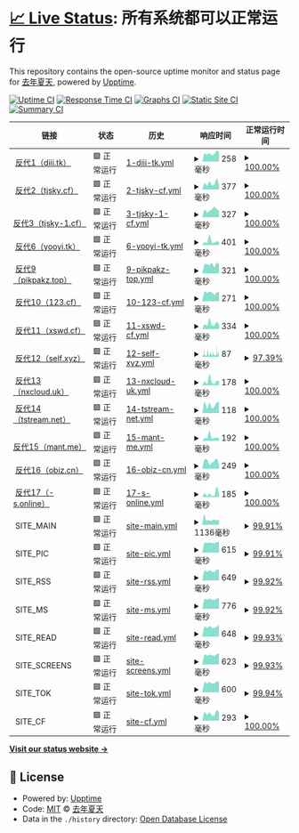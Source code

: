 # [📈 Live Status](https://upptime.tjsky.net/): <!--live status--> **所有系统都可以正常运行**

This repository contains the open-source uptime monitor and status page for [去年夏天](https://www.tjsky.net), powered by [Upptime](https://github.com/upptime/upptime).

[![Uptime CI](https://github.com/tjsky/upptime/workflows/Uptime%20CI/badge.svg)](https://github.com/tjsky/upptime/actions?query=workflow%3A%22Uptime+CI%22)
[![Response Time CI](https://github.com/tjsky/upptime/workflows/Response%20Time%20CI/badge.svg)](https://github.com/tjsky/upptime/actions?query=workflow%3A%22Response+Time+CI%22)
[![Graphs CI](https://github.com/tjsky/upptime/workflows/Graphs%20CI/badge.svg)](https://github.com/tjsky/upptime/actions?query=workflow%3A%22Graphs+CI%22)
[![Static Site CI](https://github.com/tjsky/upptime/workflows/Static%20Site%20CI/badge.svg)](https://github.com/tjsky/upptime/actions?query=workflow%3A%22Static+Site+CI%22)
[![Summary CI](https://github.com/tjsky/upptime/workflows/Summary%20CI/badge.svg)](https://github.com/tjsky/upptime/actions?query=workflow%3A%22Summary+CI%22)

<!-- With [Upptime](https://upptime.js.org), you can get your own unlimited and free uptime monitor and status page, powered entirely by a GitHub repository. We use [Issues](https://github.com/tjsky/upptime/issues) as incident reports, [Actions](https://github.com/tjsky/upptime/actions) as uptime monitors, and [Pages](https://demo.upptime.js.org) for the status page. -->

<!--start: status pages-->
<!-- This summary is generated by Upptime (https://github.com/upptime/upptime) -->
<!-- Do not edit this manually, your changes will be overwritten -->
<!-- prettier-ignore -->
| 链接 | 状态 | 历史 | 响应时间 | 正常运行时间 |
| --- | ------ | ------- | ------------- | ------ |
| <img alt="" src="https://mypikpak.com/apple-touch-icon.png" height="13"> [反代1（diii.tk）](https://diii.tk/https://1.1.1.1/cdn-cgi/trace) | 🟩 正常运行 | [1-diii-tk.yml](https://github.com/tjsky/upptime/commits/HEAD/history/1-diii-tk.yml) | <details><summary><img alt="响应时间图像" src="./graphs/1-diii-tk/response-time-week.png" height="20"> 258毫秒</summary><br><a href="https://upptime.tjsky.net/history/1-diii-tk"><img alt="响应时间 340" src="https://img.shields.io/endpoint?url=https%3A%2F%2Fraw.githubusercontent.com%2Ftjsky%2Fupptime%2FHEAD%2Fapi%2F1-diii-tk%2Fresponse-time.json"></a><br><a href="https://upptime.tjsky.net/history/1-diii-tk"><img alt="24 小时响应时间 310" src="https://img.shields.io/endpoint?url=https%3A%2F%2Fraw.githubusercontent.com%2Ftjsky%2Fupptime%2FHEAD%2Fapi%2F1-diii-tk%2Fresponse-time-day.json"></a><br><a href="https://upptime.tjsky.net/history/1-diii-tk"><img alt="7 天正常运行时间 258" src="https://img.shields.io/endpoint?url=https%3A%2F%2Fraw.githubusercontent.com%2Ftjsky%2Fupptime%2FHEAD%2Fapi%2F1-diii-tk%2Fresponse-time-week.json"></a><br><a href="https://upptime.tjsky.net/history/1-diii-tk"><img alt="30天的正常运行时间 393" src="https://img.shields.io/endpoint?url=https%3A%2F%2Fraw.githubusercontent.com%2Ftjsky%2Fupptime%2FHEAD%2Fapi%2F1-diii-tk%2Fresponse-time-month.json"></a><br><a href="https://upptime.tjsky.net/history/1-diii-tk"><img alt="1年的正常运行时间 340" src="https://img.shields.io/endpoint?url=https%3A%2F%2Fraw.githubusercontent.com%2Ftjsky%2Fupptime%2FHEAD%2Fapi%2F1-diii-tk%2Fresponse-time-year.json"></a></details> | <details><summary><a href="https://upptime.tjsky.net/history/1-diii-tk">100.00%</a></summary><a href="https://upptime.tjsky.net/history/1-diii-tk"><img alt="正常运行时间 100.00%" src="https://img.shields.io/endpoint?url=https%3A%2F%2Fraw.githubusercontent.com%2Ftjsky%2Fupptime%2FHEAD%2Fapi%2F1-diii-tk%2Fuptime.json"></a><br><a href="https://upptime.tjsky.net/history/1-diii-tk"><img alt="24 小时正常运行时间 100.00%" src="https://img.shields.io/endpoint?url=https%3A%2F%2Fraw.githubusercontent.com%2Ftjsky%2Fupptime%2FHEAD%2Fapi%2F1-diii-tk%2Fuptime-day.json"></a><br><a href="https://upptime.tjsky.net/history/1-diii-tk"><img alt="7 天正常运行时间 100.00%" src="https://img.shields.io/endpoint?url=https%3A%2F%2Fraw.githubusercontent.com%2Ftjsky%2Fupptime%2FHEAD%2Fapi%2F1-diii-tk%2Fuptime-week.json"></a><br><a href="https://upptime.tjsky.net/history/1-diii-tk"><img alt="30天的正常运行时间 100.00%" src="https://img.shields.io/endpoint?url=https%3A%2F%2Fraw.githubusercontent.com%2Ftjsky%2Fupptime%2FHEAD%2Fapi%2F1-diii-tk%2Fuptime-month.json"></a><br><a href="https://upptime.tjsky.net/history/1-diii-tk"><img alt="1年的正常运行时间 100.00%" src="https://img.shields.io/endpoint?url=https%3A%2F%2Fraw.githubusercontent.com%2Ftjsky%2Fupptime%2FHEAD%2Fapi%2F1-diii-tk%2Fuptime-year.json"></a></details>
| <img alt="" src="https://mypikpak.com/apple-touch-icon.png" height="13"> [反代2（tjsky.cf）](https://api-pikpak.tjsky.cf/https://1.1.1.1/cdn-cgi/trace) | 🟩 正常运行 | [2-tjsky-cf.yml](https://github.com/tjsky/upptime/commits/HEAD/history/2-tjsky-cf.yml) | <details><summary><img alt="响应时间图像" src="./graphs/2-tjsky-cf/response-time-week.png" height="20"> 377毫秒</summary><br><a href="https://upptime.tjsky.net/history/2-tjsky-cf"><img alt="响应时间 455" src="https://img.shields.io/endpoint?url=https%3A%2F%2Fraw.githubusercontent.com%2Ftjsky%2Fupptime%2FHEAD%2Fapi%2F2-tjsky-cf%2Fresponse-time.json"></a><br><a href="https://upptime.tjsky.net/history/2-tjsky-cf"><img alt="24 小时响应时间 283" src="https://img.shields.io/endpoint?url=https%3A%2F%2Fraw.githubusercontent.com%2Ftjsky%2Fupptime%2FHEAD%2Fapi%2F2-tjsky-cf%2Fresponse-time-day.json"></a><br><a href="https://upptime.tjsky.net/history/2-tjsky-cf"><img alt="7 天正常运行时间 377" src="https://img.shields.io/endpoint?url=https%3A%2F%2Fraw.githubusercontent.com%2Ftjsky%2Fupptime%2FHEAD%2Fapi%2F2-tjsky-cf%2Fresponse-time-week.json"></a><br><a href="https://upptime.tjsky.net/history/2-tjsky-cf"><img alt="30天的正常运行时间 701" src="https://img.shields.io/endpoint?url=https%3A%2F%2Fraw.githubusercontent.com%2Ftjsky%2Fupptime%2FHEAD%2Fapi%2F2-tjsky-cf%2Fresponse-time-month.json"></a><br><a href="https://upptime.tjsky.net/history/2-tjsky-cf"><img alt="1年的正常运行时间 455" src="https://img.shields.io/endpoint?url=https%3A%2F%2Fraw.githubusercontent.com%2Ftjsky%2Fupptime%2FHEAD%2Fapi%2F2-tjsky-cf%2Fresponse-time-year.json"></a></details> | <details><summary><a href="https://upptime.tjsky.net/history/2-tjsky-cf">100.00%</a></summary><a href="https://upptime.tjsky.net/history/2-tjsky-cf"><img alt="正常运行时间 97.06%" src="https://img.shields.io/endpoint?url=https%3A%2F%2Fraw.githubusercontent.com%2Ftjsky%2Fupptime%2FHEAD%2Fapi%2F2-tjsky-cf%2Fuptime.json"></a><br><a href="https://upptime.tjsky.net/history/2-tjsky-cf"><img alt="24 小时正常运行时间 100.00%" src="https://img.shields.io/endpoint?url=https%3A%2F%2Fraw.githubusercontent.com%2Ftjsky%2Fupptime%2FHEAD%2Fapi%2F2-tjsky-cf%2Fuptime-day.json"></a><br><a href="https://upptime.tjsky.net/history/2-tjsky-cf"><img alt="7 天正常运行时间 100.00%" src="https://img.shields.io/endpoint?url=https%3A%2F%2Fraw.githubusercontent.com%2Ftjsky%2Fupptime%2FHEAD%2Fapi%2F2-tjsky-cf%2Fuptime-week.json"></a><br><a href="https://upptime.tjsky.net/history/2-tjsky-cf"><img alt="30天的正常运行时间 100.00%" src="https://img.shields.io/endpoint?url=https%3A%2F%2Fraw.githubusercontent.com%2Ftjsky%2Fupptime%2FHEAD%2Fapi%2F2-tjsky-cf%2Fuptime-month.json"></a><br><a href="https://upptime.tjsky.net/history/2-tjsky-cf"><img alt="1年的正常运行时间 97.06%" src="https://img.shields.io/endpoint?url=https%3A%2F%2Fraw.githubusercontent.com%2Ftjsky%2Fupptime%2FHEAD%2Fapi%2F2-tjsky-cf%2Fuptime-year.json"></a></details>
| <img alt="" src="https://mypikpak.com/apple-touch-icon.png" height="13"> [反代3（tjsky-1.cf）](https://api-pikpak.tjsky-1.cf/https://1.1.1.1/cdn-cgi/trace) | 🟩 正常运行 | [3-tjsky-1-cf.yml](https://github.com/tjsky/upptime/commits/HEAD/history/3-tjsky-1-cf.yml) | <details><summary><img alt="响应时间图像" src="./graphs/3-tjsky-1-cf/response-time-week.png" height="20"> 327毫秒</summary><br><a href="https://upptime.tjsky.net/history/3-tjsky-1-cf"><img alt="响应时间 332" src="https://img.shields.io/endpoint?url=https%3A%2F%2Fraw.githubusercontent.com%2Ftjsky%2Fupptime%2FHEAD%2Fapi%2F3-tjsky-1-cf%2Fresponse-time.json"></a><br><a href="https://upptime.tjsky.net/history/3-tjsky-1-cf"><img alt="24 小时响应时间 305" src="https://img.shields.io/endpoint?url=https%3A%2F%2Fraw.githubusercontent.com%2Ftjsky%2Fupptime%2FHEAD%2Fapi%2F3-tjsky-1-cf%2Fresponse-time-day.json"></a><br><a href="https://upptime.tjsky.net/history/3-tjsky-1-cf"><img alt="7 天正常运行时间 327" src="https://img.shields.io/endpoint?url=https%3A%2F%2Fraw.githubusercontent.com%2Ftjsky%2Fupptime%2FHEAD%2Fapi%2F3-tjsky-1-cf%2Fresponse-time-week.json"></a><br><a href="https://upptime.tjsky.net/history/3-tjsky-1-cf"><img alt="30天的正常运行时间 379" src="https://img.shields.io/endpoint?url=https%3A%2F%2Fraw.githubusercontent.com%2Ftjsky%2Fupptime%2FHEAD%2Fapi%2F3-tjsky-1-cf%2Fresponse-time-month.json"></a><br><a href="https://upptime.tjsky.net/history/3-tjsky-1-cf"><img alt="1年的正常运行时间 332" src="https://img.shields.io/endpoint?url=https%3A%2F%2Fraw.githubusercontent.com%2Ftjsky%2Fupptime%2FHEAD%2Fapi%2F3-tjsky-1-cf%2Fresponse-time-year.json"></a></details> | <details><summary><a href="https://upptime.tjsky.net/history/3-tjsky-1-cf">100.00%</a></summary><a href="https://upptime.tjsky.net/history/3-tjsky-1-cf"><img alt="正常运行时间 98.38%" src="https://img.shields.io/endpoint?url=https%3A%2F%2Fraw.githubusercontent.com%2Ftjsky%2Fupptime%2FHEAD%2Fapi%2F3-tjsky-1-cf%2Fuptime.json"></a><br><a href="https://upptime.tjsky.net/history/3-tjsky-1-cf"><img alt="24 小时正常运行时间 100.00%" src="https://img.shields.io/endpoint?url=https%3A%2F%2Fraw.githubusercontent.com%2Ftjsky%2Fupptime%2FHEAD%2Fapi%2F3-tjsky-1-cf%2Fuptime-day.json"></a><br><a href="https://upptime.tjsky.net/history/3-tjsky-1-cf"><img alt="7 天正常运行时间 100.00%" src="https://img.shields.io/endpoint?url=https%3A%2F%2Fraw.githubusercontent.com%2Ftjsky%2Fupptime%2FHEAD%2Fapi%2F3-tjsky-1-cf%2Fuptime-week.json"></a><br><a href="https://upptime.tjsky.net/history/3-tjsky-1-cf"><img alt="30天的正常运行时间 96.06%" src="https://img.shields.io/endpoint?url=https%3A%2F%2Fraw.githubusercontent.com%2Ftjsky%2Fupptime%2FHEAD%2Fapi%2F3-tjsky-1-cf%2Fuptime-month.json"></a><br><a href="https://upptime.tjsky.net/history/3-tjsky-1-cf"><img alt="1年的正常运行时间 98.38%" src="https://img.shields.io/endpoint?url=https%3A%2F%2Fraw.githubusercontent.com%2Ftjsky%2Fupptime%2FHEAD%2Fapi%2F3-tjsky-1-cf%2Fuptime-year.json"></a></details>
| <img alt="" src="https://mypikpak.com/apple-touch-icon.png" height="13"> [反代6（yooyi.tk）](https://pan.yooyi.tk/https://1.1.1.1/cdn-cgi/trace) | 🟩 正常运行 | [6-yooyi-tk.yml](https://github.com/tjsky/upptime/commits/HEAD/history/6-yooyi-tk.yml) | <details><summary><img alt="响应时间图像" src="./graphs/6-yooyi-tk/response-time-week.png" height="20"> 401毫秒</summary><br><a href="https://upptime.tjsky.net/history/6-yooyi-tk"><img alt="响应时间 323" src="https://img.shields.io/endpoint?url=https%3A%2F%2Fraw.githubusercontent.com%2Ftjsky%2Fupptime%2FHEAD%2Fapi%2F6-yooyi-tk%2Fresponse-time.json"></a><br><a href="https://upptime.tjsky.net/history/6-yooyi-tk"><img alt="24 小时响应时间 290" src="https://img.shields.io/endpoint?url=https%3A%2F%2Fraw.githubusercontent.com%2Ftjsky%2Fupptime%2FHEAD%2Fapi%2F6-yooyi-tk%2Fresponse-time-day.json"></a><br><a href="https://upptime.tjsky.net/history/6-yooyi-tk"><img alt="7 天正常运行时间 401" src="https://img.shields.io/endpoint?url=https%3A%2F%2Fraw.githubusercontent.com%2Ftjsky%2Fupptime%2FHEAD%2Fapi%2F6-yooyi-tk%2Fresponse-time-week.json"></a><br><a href="https://upptime.tjsky.net/history/6-yooyi-tk"><img alt="30天的正常运行时间 330" src="https://img.shields.io/endpoint?url=https%3A%2F%2Fraw.githubusercontent.com%2Ftjsky%2Fupptime%2FHEAD%2Fapi%2F6-yooyi-tk%2Fresponse-time-month.json"></a><br><a href="https://upptime.tjsky.net/history/6-yooyi-tk"><img alt="1年的正常运行时间 323" src="https://img.shields.io/endpoint?url=https%3A%2F%2Fraw.githubusercontent.com%2Ftjsky%2Fupptime%2FHEAD%2Fapi%2F6-yooyi-tk%2Fresponse-time-year.json"></a></details> | <details><summary><a href="https://upptime.tjsky.net/history/6-yooyi-tk">100.00%</a></summary><a href="https://upptime.tjsky.net/history/6-yooyi-tk"><img alt="正常运行时间 99.66%" src="https://img.shields.io/endpoint?url=https%3A%2F%2Fraw.githubusercontent.com%2Ftjsky%2Fupptime%2FHEAD%2Fapi%2F6-yooyi-tk%2Fuptime.json"></a><br><a href="https://upptime.tjsky.net/history/6-yooyi-tk"><img alt="24 小时正常运行时间 100.00%" src="https://img.shields.io/endpoint?url=https%3A%2F%2Fraw.githubusercontent.com%2Ftjsky%2Fupptime%2FHEAD%2Fapi%2F6-yooyi-tk%2Fuptime-day.json"></a><br><a href="https://upptime.tjsky.net/history/6-yooyi-tk"><img alt="7 天正常运行时间 100.00%" src="https://img.shields.io/endpoint?url=https%3A%2F%2Fraw.githubusercontent.com%2Ftjsky%2Fupptime%2FHEAD%2Fapi%2F6-yooyi-tk%2Fuptime-week.json"></a><br><a href="https://upptime.tjsky.net/history/6-yooyi-tk"><img alt="30天的正常运行时间 100.00%" src="https://img.shields.io/endpoint?url=https%3A%2F%2Fraw.githubusercontent.com%2Ftjsky%2Fupptime%2FHEAD%2Fapi%2F6-yooyi-tk%2Fuptime-month.json"></a><br><a href="https://upptime.tjsky.net/history/6-yooyi-tk"><img alt="1年的正常运行时间 99.66%" src="https://img.shields.io/endpoint?url=https%3A%2F%2Fraw.githubusercontent.com%2Ftjsky%2Fupptime%2FHEAD%2Fapi%2F6-yooyi-tk%2Fuptime-year.json"></a></details>
| <img alt="" src="https://mypikpak.com/apple-touch-icon.png" height="13"> [反代9（pikpakz.top）](https://pk.pikpakz.top/https://1.1.1.1/cdn-cgi/trace) | 🟩 正常运行 | [9-pikpakz-top.yml](https://github.com/tjsky/upptime/commits/HEAD/history/9-pikpakz-top.yml) | <details><summary><img alt="响应时间图像" src="./graphs/9-pikpakz-top/response-time-week.png" height="20"> 321毫秒</summary><br><a href="https://upptime.tjsky.net/history/9-pikpakz-top"><img alt="响应时间 322" src="https://img.shields.io/endpoint?url=https%3A%2F%2Fraw.githubusercontent.com%2Ftjsky%2Fupptime%2FHEAD%2Fapi%2F9-pikpakz-top%2Fresponse-time.json"></a><br><a href="https://upptime.tjsky.net/history/9-pikpakz-top"><img alt="24 小时响应时间 342" src="https://img.shields.io/endpoint?url=https%3A%2F%2Fraw.githubusercontent.com%2Ftjsky%2Fupptime%2FHEAD%2Fapi%2F9-pikpakz-top%2Fresponse-time-day.json"></a><br><a href="https://upptime.tjsky.net/history/9-pikpakz-top"><img alt="7 天正常运行时间 321" src="https://img.shields.io/endpoint?url=https%3A%2F%2Fraw.githubusercontent.com%2Ftjsky%2Fupptime%2FHEAD%2Fapi%2F9-pikpakz-top%2Fresponse-time-week.json"></a><br><a href="https://upptime.tjsky.net/history/9-pikpakz-top"><img alt="30天的正常运行时间 307" src="https://img.shields.io/endpoint?url=https%3A%2F%2Fraw.githubusercontent.com%2Ftjsky%2Fupptime%2FHEAD%2Fapi%2F9-pikpakz-top%2Fresponse-time-month.json"></a><br><a href="https://upptime.tjsky.net/history/9-pikpakz-top"><img alt="1年的正常运行时间 322" src="https://img.shields.io/endpoint?url=https%3A%2F%2Fraw.githubusercontent.com%2Ftjsky%2Fupptime%2FHEAD%2Fapi%2F9-pikpakz-top%2Fresponse-time-year.json"></a></details> | <details><summary><a href="https://upptime.tjsky.net/history/9-pikpakz-top">100.00%</a></summary><a href="https://upptime.tjsky.net/history/9-pikpakz-top"><img alt="正常运行时间 98.80%" src="https://img.shields.io/endpoint?url=https%3A%2F%2Fraw.githubusercontent.com%2Ftjsky%2Fupptime%2FHEAD%2Fapi%2F9-pikpakz-top%2Fuptime.json"></a><br><a href="https://upptime.tjsky.net/history/9-pikpakz-top"><img alt="24 小时正常运行时间 100.00%" src="https://img.shields.io/endpoint?url=https%3A%2F%2Fraw.githubusercontent.com%2Ftjsky%2Fupptime%2FHEAD%2Fapi%2F9-pikpakz-top%2Fuptime-day.json"></a><br><a href="https://upptime.tjsky.net/history/9-pikpakz-top"><img alt="7 天正常运行时间 100.00%" src="https://img.shields.io/endpoint?url=https%3A%2F%2Fraw.githubusercontent.com%2Ftjsky%2Fupptime%2FHEAD%2Fapi%2F9-pikpakz-top%2Fuptime-week.json"></a><br><a href="https://upptime.tjsky.net/history/9-pikpakz-top"><img alt="30天的正常运行时间 100.00%" src="https://img.shields.io/endpoint?url=https%3A%2F%2Fraw.githubusercontent.com%2Ftjsky%2Fupptime%2FHEAD%2Fapi%2F9-pikpakz-top%2Fuptime-month.json"></a><br><a href="https://upptime.tjsky.net/history/9-pikpakz-top"><img alt="1年的正常运行时间 98.80%" src="https://img.shields.io/endpoint?url=https%3A%2F%2Fraw.githubusercontent.com%2Ftjsky%2Fupptime%2FHEAD%2Fapi%2F9-pikpakz-top%2Fuptime-year.json"></a></details>
| <img alt="" src="https://mypikpak.com/apple-touch-icon.png" height="13"> [反代10（123.cf）](https://cc123.cf/https://1.1.1.1/cdn-cgi/trace) | 🟩 正常运行 | [10-123-cf.yml](https://github.com/tjsky/upptime/commits/HEAD/history/10-123-cf.yml) | <details><summary><img alt="响应时间图像" src="./graphs/10-123-cf/response-time-week.png" height="20"> 271毫秒</summary><br><a href="https://upptime.tjsky.net/history/10-123-cf"><img alt="响应时间 368" src="https://img.shields.io/endpoint?url=https%3A%2F%2Fraw.githubusercontent.com%2Ftjsky%2Fupptime%2FHEAD%2Fapi%2F10-123-cf%2Fresponse-time.json"></a><br><a href="https://upptime.tjsky.net/history/10-123-cf"><img alt="24 小时响应时间 290" src="https://img.shields.io/endpoint?url=https%3A%2F%2Fraw.githubusercontent.com%2Ftjsky%2Fupptime%2FHEAD%2Fapi%2F10-123-cf%2Fresponse-time-day.json"></a><br><a href="https://upptime.tjsky.net/history/10-123-cf"><img alt="7 天正常运行时间 271" src="https://img.shields.io/endpoint?url=https%3A%2F%2Fraw.githubusercontent.com%2Ftjsky%2Fupptime%2FHEAD%2Fapi%2F10-123-cf%2Fresponse-time-week.json"></a><br><a href="https://upptime.tjsky.net/history/10-123-cf"><img alt="30天的正常运行时间 440" src="https://img.shields.io/endpoint?url=https%3A%2F%2Fraw.githubusercontent.com%2Ftjsky%2Fupptime%2FHEAD%2Fapi%2F10-123-cf%2Fresponse-time-month.json"></a><br><a href="https://upptime.tjsky.net/history/10-123-cf"><img alt="1年的正常运行时间 368" src="https://img.shields.io/endpoint?url=https%3A%2F%2Fraw.githubusercontent.com%2Ftjsky%2Fupptime%2FHEAD%2Fapi%2F10-123-cf%2Fresponse-time-year.json"></a></details> | <details><summary><a href="https://upptime.tjsky.net/history/10-123-cf">100.00%</a></summary><a href="https://upptime.tjsky.net/history/10-123-cf"><img alt="正常运行时间 100.00%" src="https://img.shields.io/endpoint?url=https%3A%2F%2Fraw.githubusercontent.com%2Ftjsky%2Fupptime%2FHEAD%2Fapi%2F10-123-cf%2Fuptime.json"></a><br><a href="https://upptime.tjsky.net/history/10-123-cf"><img alt="24 小时正常运行时间 100.00%" src="https://img.shields.io/endpoint?url=https%3A%2F%2Fraw.githubusercontent.com%2Ftjsky%2Fupptime%2FHEAD%2Fapi%2F10-123-cf%2Fuptime-day.json"></a><br><a href="https://upptime.tjsky.net/history/10-123-cf"><img alt="7 天正常运行时间 100.00%" src="https://img.shields.io/endpoint?url=https%3A%2F%2Fraw.githubusercontent.com%2Ftjsky%2Fupptime%2FHEAD%2Fapi%2F10-123-cf%2Fuptime-week.json"></a><br><a href="https://upptime.tjsky.net/history/10-123-cf"><img alt="30天的正常运行时间 100.00%" src="https://img.shields.io/endpoint?url=https%3A%2F%2Fraw.githubusercontent.com%2Ftjsky%2Fupptime%2FHEAD%2Fapi%2F10-123-cf%2Fuptime-month.json"></a><br><a href="https://upptime.tjsky.net/history/10-123-cf"><img alt="1年的正常运行时间 100.00%" src="https://img.shields.io/endpoint?url=https%3A%2F%2Fraw.githubusercontent.com%2Ftjsky%2Fupptime%2FHEAD%2Fapi%2F10-123-cf%2Fuptime-year.json"></a></details>
| <img alt="" src="https://mypikpak.com/apple-touch-icon.png" height="13"> [反代11（xswd.cf）](https://cf-api.xswd.cf/https://1.1.1.1/cdn-cgi/trace) | 🟩 正常运行 | [11-xswd-cf.yml](https://github.com/tjsky/upptime/commits/HEAD/history/11-xswd-cf.yml) | <details><summary><img alt="响应时间图像" src="./graphs/11-xswd-cf/response-time-week.png" height="20"> 334毫秒</summary><br><a href="https://upptime.tjsky.net/history/11-xswd-cf"><img alt="响应时间 307" src="https://img.shields.io/endpoint?url=https%3A%2F%2Fraw.githubusercontent.com%2Ftjsky%2Fupptime%2FHEAD%2Fapi%2F11-xswd-cf%2Fresponse-time.json"></a><br><a href="https://upptime.tjsky.net/history/11-xswd-cf"><img alt="24 小时响应时间 296" src="https://img.shields.io/endpoint?url=https%3A%2F%2Fraw.githubusercontent.com%2Ftjsky%2Fupptime%2FHEAD%2Fapi%2F11-xswd-cf%2Fresponse-time-day.json"></a><br><a href="https://upptime.tjsky.net/history/11-xswd-cf"><img alt="7 天正常运行时间 334" src="https://img.shields.io/endpoint?url=https%3A%2F%2Fraw.githubusercontent.com%2Ftjsky%2Fupptime%2FHEAD%2Fapi%2F11-xswd-cf%2Fresponse-time-week.json"></a><br><a href="https://upptime.tjsky.net/history/11-xswd-cf"><img alt="30天的正常运行时间 310" src="https://img.shields.io/endpoint?url=https%3A%2F%2Fraw.githubusercontent.com%2Ftjsky%2Fupptime%2FHEAD%2Fapi%2F11-xswd-cf%2Fresponse-time-month.json"></a><br><a href="https://upptime.tjsky.net/history/11-xswd-cf"><img alt="1年的正常运行时间 307" src="https://img.shields.io/endpoint?url=https%3A%2F%2Fraw.githubusercontent.com%2Ftjsky%2Fupptime%2FHEAD%2Fapi%2F11-xswd-cf%2Fresponse-time-year.json"></a></details> | <details><summary><a href="https://upptime.tjsky.net/history/11-xswd-cf">100.00%</a></summary><a href="https://upptime.tjsky.net/history/11-xswd-cf"><img alt="正常运行时间 100.00%" src="https://img.shields.io/endpoint?url=https%3A%2F%2Fraw.githubusercontent.com%2Ftjsky%2Fupptime%2FHEAD%2Fapi%2F11-xswd-cf%2Fuptime.json"></a><br><a href="https://upptime.tjsky.net/history/11-xswd-cf"><img alt="24 小时正常运行时间 100.00%" src="https://img.shields.io/endpoint?url=https%3A%2F%2Fraw.githubusercontent.com%2Ftjsky%2Fupptime%2FHEAD%2Fapi%2F11-xswd-cf%2Fuptime-day.json"></a><br><a href="https://upptime.tjsky.net/history/11-xswd-cf"><img alt="7 天正常运行时间 100.00%" src="https://img.shields.io/endpoint?url=https%3A%2F%2Fraw.githubusercontent.com%2Ftjsky%2Fupptime%2FHEAD%2Fapi%2F11-xswd-cf%2Fuptime-week.json"></a><br><a href="https://upptime.tjsky.net/history/11-xswd-cf"><img alt="30天的正常运行时间 100.00%" src="https://img.shields.io/endpoint?url=https%3A%2F%2Fraw.githubusercontent.com%2Ftjsky%2Fupptime%2FHEAD%2Fapi%2F11-xswd-cf%2Fuptime-month.json"></a><br><a href="https://upptime.tjsky.net/history/11-xswd-cf"><img alt="1年的正常运行时间 100.00%" src="https://img.shields.io/endpoint?url=https%3A%2F%2Fraw.githubusercontent.com%2Ftjsky%2Fupptime%2FHEAD%2Fapi%2F11-xswd-cf%2Fuptime-year.json"></a></details>
| <img alt="" src="https://mypikpak.com/apple-touch-icon.png" height="13"> [反代12（self.xyz）](https://pikpak.arielherself.xyz/https://1.1.1.1/cdn-cgi/trace) | 🟩 正常运行 | [12-self-xyz.yml](https://github.com/tjsky/upptime/commits/HEAD/history/12-self-xyz.yml) | <details><summary><img alt="响应时间图像" src="./graphs/12-self-xyz/response-time-week.png" height="20"> 87毫秒</summary><br><a href="https://upptime.tjsky.net/history/12-self-xyz"><img alt="响应时间 81" src="https://img.shields.io/endpoint?url=https%3A%2F%2Fraw.githubusercontent.com%2Ftjsky%2Fupptime%2FHEAD%2Fapi%2F12-self-xyz%2Fresponse-time.json"></a><br><a href="https://upptime.tjsky.net/history/12-self-xyz"><img alt="24 小时响应时间 121" src="https://img.shields.io/endpoint?url=https%3A%2F%2Fraw.githubusercontent.com%2Ftjsky%2Fupptime%2FHEAD%2Fapi%2F12-self-xyz%2Fresponse-time-day.json"></a><br><a href="https://upptime.tjsky.net/history/12-self-xyz"><img alt="7 天正常运行时间 87" src="https://img.shields.io/endpoint?url=https%3A%2F%2Fraw.githubusercontent.com%2Ftjsky%2Fupptime%2FHEAD%2Fapi%2F12-self-xyz%2Fresponse-time-week.json"></a><br><a href="https://upptime.tjsky.net/history/12-self-xyz"><img alt="30天的正常运行时间 79" src="https://img.shields.io/endpoint?url=https%3A%2F%2Fraw.githubusercontent.com%2Ftjsky%2Fupptime%2FHEAD%2Fapi%2F12-self-xyz%2Fresponse-time-month.json"></a><br><a href="https://upptime.tjsky.net/history/12-self-xyz"><img alt="1年的正常运行时间 81" src="https://img.shields.io/endpoint?url=https%3A%2F%2Fraw.githubusercontent.com%2Ftjsky%2Fupptime%2FHEAD%2Fapi%2F12-self-xyz%2Fresponse-time-year.json"></a></details> | <details><summary><a href="https://upptime.tjsky.net/history/12-self-xyz">97.39%</a></summary><a href="https://upptime.tjsky.net/history/12-self-xyz"><img alt="正常运行时间 97.85%" src="https://img.shields.io/endpoint?url=https%3A%2F%2Fraw.githubusercontent.com%2Ftjsky%2Fupptime%2FHEAD%2Fapi%2F12-self-xyz%2Fuptime.json"></a><br><a href="https://upptime.tjsky.net/history/12-self-xyz"><img alt="24 小时正常运行时间 100.00%" src="https://img.shields.io/endpoint?url=https%3A%2F%2Fraw.githubusercontent.com%2Ftjsky%2Fupptime%2FHEAD%2Fapi%2F12-self-xyz%2Fuptime-day.json"></a><br><a href="https://upptime.tjsky.net/history/12-self-xyz"><img alt="7 天正常运行时间 97.39%" src="https://img.shields.io/endpoint?url=https%3A%2F%2Fraw.githubusercontent.com%2Ftjsky%2Fupptime%2FHEAD%2Fapi%2F12-self-xyz%2Fuptime-week.json"></a><br><a href="https://upptime.tjsky.net/history/12-self-xyz"><img alt="30天的正常运行时间 97.03%" src="https://img.shields.io/endpoint?url=https%3A%2F%2Fraw.githubusercontent.com%2Ftjsky%2Fupptime%2FHEAD%2Fapi%2F12-self-xyz%2Fuptime-month.json"></a><br><a href="https://upptime.tjsky.net/history/12-self-xyz"><img alt="1年的正常运行时间 97.85%" src="https://img.shields.io/endpoint?url=https%3A%2F%2Fraw.githubusercontent.com%2Ftjsky%2Fupptime%2FHEAD%2Fapi%2F12-self-xyz%2Fuptime-year.json"></a></details>
| <img alt="" src="https://mypikpak.com/apple-touch-icon.png" height="13"> [反代13（nxcloud.uk）](https://f.nxcloud.uk/https://1.1.1.1/cdn-cgi/trace) | 🟩 正常运行 | [13-nxcloud-uk.yml](https://github.com/tjsky/upptime/commits/HEAD/history/13-nxcloud-uk.yml) | <details><summary><img alt="响应时间图像" src="./graphs/13-nxcloud-uk/response-time-week.png" height="20"> 178毫秒</summary><br><a href="https://upptime.tjsky.net/history/13-nxcloud-uk"><img alt="响应时间 138" src="https://img.shields.io/endpoint?url=https%3A%2F%2Fraw.githubusercontent.com%2Ftjsky%2Fupptime%2FHEAD%2Fapi%2F13-nxcloud-uk%2Fresponse-time.json"></a><br><a href="https://upptime.tjsky.net/history/13-nxcloud-uk"><img alt="24 小时响应时间 195" src="https://img.shields.io/endpoint?url=https%3A%2F%2Fraw.githubusercontent.com%2Ftjsky%2Fupptime%2FHEAD%2Fapi%2F13-nxcloud-uk%2Fresponse-time-day.json"></a><br><a href="https://upptime.tjsky.net/history/13-nxcloud-uk"><img alt="7 天正常运行时间 178" src="https://img.shields.io/endpoint?url=https%3A%2F%2Fraw.githubusercontent.com%2Ftjsky%2Fupptime%2FHEAD%2Fapi%2F13-nxcloud-uk%2Fresponse-time-week.json"></a><br><a href="https://upptime.tjsky.net/history/13-nxcloud-uk"><img alt="30天的正常运行时间 141" src="https://img.shields.io/endpoint?url=https%3A%2F%2Fraw.githubusercontent.com%2Ftjsky%2Fupptime%2FHEAD%2Fapi%2F13-nxcloud-uk%2Fresponse-time-month.json"></a><br><a href="https://upptime.tjsky.net/history/13-nxcloud-uk"><img alt="1年的正常运行时间 138" src="https://img.shields.io/endpoint?url=https%3A%2F%2Fraw.githubusercontent.com%2Ftjsky%2Fupptime%2FHEAD%2Fapi%2F13-nxcloud-uk%2Fresponse-time-year.json"></a></details> | <details><summary><a href="https://upptime.tjsky.net/history/13-nxcloud-uk">100.00%</a></summary><a href="https://upptime.tjsky.net/history/13-nxcloud-uk"><img alt="正常运行时间 100.00%" src="https://img.shields.io/endpoint?url=https%3A%2F%2Fraw.githubusercontent.com%2Ftjsky%2Fupptime%2FHEAD%2Fapi%2F13-nxcloud-uk%2Fuptime.json"></a><br><a href="https://upptime.tjsky.net/history/13-nxcloud-uk"><img alt="24 小时正常运行时间 100.00%" src="https://img.shields.io/endpoint?url=https%3A%2F%2Fraw.githubusercontent.com%2Ftjsky%2Fupptime%2FHEAD%2Fapi%2F13-nxcloud-uk%2Fuptime-day.json"></a><br><a href="https://upptime.tjsky.net/history/13-nxcloud-uk"><img alt="7 天正常运行时间 100.00%" src="https://img.shields.io/endpoint?url=https%3A%2F%2Fraw.githubusercontent.com%2Ftjsky%2Fupptime%2FHEAD%2Fapi%2F13-nxcloud-uk%2Fuptime-week.json"></a><br><a href="https://upptime.tjsky.net/history/13-nxcloud-uk"><img alt="30天的正常运行时间 100.00%" src="https://img.shields.io/endpoint?url=https%3A%2F%2Fraw.githubusercontent.com%2Ftjsky%2Fupptime%2FHEAD%2Fapi%2F13-nxcloud-uk%2Fuptime-month.json"></a><br><a href="https://upptime.tjsky.net/history/13-nxcloud-uk"><img alt="1年的正常运行时间 100.00%" src="https://img.shields.io/endpoint?url=https%3A%2F%2Fraw.githubusercontent.com%2Ftjsky%2Fupptime%2FHEAD%2Fapi%2F13-nxcloud-uk%2Fuptime-year.json"></a></details>
| <img alt="" src="https://mypikpak.com/apple-touch-icon.png" height="13"> [反代14（tstream.net）](https://wkr.btstream.net/https://1.1.1.1/cdn-cgi/trace) | 🟩 正常运行 | [14-tstream-net.yml](https://github.com/tjsky/upptime/commits/HEAD/history/14-tstream-net.yml) | <details><summary><img alt="响应时间图像" src="./graphs/14-tstream-net/response-time-week.png" height="20"> 118毫秒</summary><br><a href="https://upptime.tjsky.net/history/14-tstream-net"><img alt="响应时间 110" src="https://img.shields.io/endpoint?url=https%3A%2F%2Fraw.githubusercontent.com%2Ftjsky%2Fupptime%2FHEAD%2Fapi%2F14-tstream-net%2Fresponse-time.json"></a><br><a href="https://upptime.tjsky.net/history/14-tstream-net"><img alt="24 小时响应时间 158" src="https://img.shields.io/endpoint?url=https%3A%2F%2Fraw.githubusercontent.com%2Ftjsky%2Fupptime%2FHEAD%2Fapi%2F14-tstream-net%2Fresponse-time-day.json"></a><br><a href="https://upptime.tjsky.net/history/14-tstream-net"><img alt="7 天正常运行时间 118" src="https://img.shields.io/endpoint?url=https%3A%2F%2Fraw.githubusercontent.com%2Ftjsky%2Fupptime%2FHEAD%2Fapi%2F14-tstream-net%2Fresponse-time-week.json"></a><br><a href="https://upptime.tjsky.net/history/14-tstream-net"><img alt="30天的正常运行时间 110" src="https://img.shields.io/endpoint?url=https%3A%2F%2Fraw.githubusercontent.com%2Ftjsky%2Fupptime%2FHEAD%2Fapi%2F14-tstream-net%2Fresponse-time-month.json"></a><br><a href="https://upptime.tjsky.net/history/14-tstream-net"><img alt="1年的正常运行时间 110" src="https://img.shields.io/endpoint?url=https%3A%2F%2Fraw.githubusercontent.com%2Ftjsky%2Fupptime%2FHEAD%2Fapi%2F14-tstream-net%2Fresponse-time-year.json"></a></details> | <details><summary><a href="https://upptime.tjsky.net/history/14-tstream-net">100.00%</a></summary><a href="https://upptime.tjsky.net/history/14-tstream-net"><img alt="正常运行时间 100.00%" src="https://img.shields.io/endpoint?url=https%3A%2F%2Fraw.githubusercontent.com%2Ftjsky%2Fupptime%2FHEAD%2Fapi%2F14-tstream-net%2Fuptime.json"></a><br><a href="https://upptime.tjsky.net/history/14-tstream-net"><img alt="24 小时正常运行时间 100.00%" src="https://img.shields.io/endpoint?url=https%3A%2F%2Fraw.githubusercontent.com%2Ftjsky%2Fupptime%2FHEAD%2Fapi%2F14-tstream-net%2Fuptime-day.json"></a><br><a href="https://upptime.tjsky.net/history/14-tstream-net"><img alt="7 天正常运行时间 100.00%" src="https://img.shields.io/endpoint?url=https%3A%2F%2Fraw.githubusercontent.com%2Ftjsky%2Fupptime%2FHEAD%2Fapi%2F14-tstream-net%2Fuptime-week.json"></a><br><a href="https://upptime.tjsky.net/history/14-tstream-net"><img alt="30天的正常运行时间 100.00%" src="https://img.shields.io/endpoint?url=https%3A%2F%2Fraw.githubusercontent.com%2Ftjsky%2Fupptime%2FHEAD%2Fapi%2F14-tstream-net%2Fuptime-month.json"></a><br><a href="https://upptime.tjsky.net/history/14-tstream-net"><img alt="1年的正常运行时间 100.00%" src="https://img.shields.io/endpoint?url=https%3A%2F%2Fraw.githubusercontent.com%2Ftjsky%2Fupptime%2FHEAD%2Fapi%2F14-tstream-net%2Fuptime-year.json"></a></details>
| <img alt="" src="https://mypikpak.com/apple-touch-icon.png" height="13"> [反代15（mant.me）](https://dns.firmant.me/https://1.1.1.1/cdn-cgi/trace) | 🟩 正常运行 | [15-mant-me.yml](https://github.com/tjsky/upptime/commits/HEAD/history/15-mant-me.yml) | <details><summary><img alt="响应时间图像" src="./graphs/15-mant-me/response-time-week.png" height="20"> 192毫秒</summary><br><a href="https://upptime.tjsky.net/history/15-mant-me"><img alt="响应时间 148" src="https://img.shields.io/endpoint?url=https%3A%2F%2Fraw.githubusercontent.com%2Ftjsky%2Fupptime%2FHEAD%2Fapi%2F15-mant-me%2Fresponse-time.json"></a><br><a href="https://upptime.tjsky.net/history/15-mant-me"><img alt="24 小时响应时间 127" src="https://img.shields.io/endpoint?url=https%3A%2F%2Fraw.githubusercontent.com%2Ftjsky%2Fupptime%2FHEAD%2Fapi%2F15-mant-me%2Fresponse-time-day.json"></a><br><a href="https://upptime.tjsky.net/history/15-mant-me"><img alt="7 天正常运行时间 192" src="https://img.shields.io/endpoint?url=https%3A%2F%2Fraw.githubusercontent.com%2Ftjsky%2Fupptime%2FHEAD%2Fapi%2F15-mant-me%2Fresponse-time-week.json"></a><br><a href="https://upptime.tjsky.net/history/15-mant-me"><img alt="30天的正常运行时间 154" src="https://img.shields.io/endpoint?url=https%3A%2F%2Fraw.githubusercontent.com%2Ftjsky%2Fupptime%2FHEAD%2Fapi%2F15-mant-me%2Fresponse-time-month.json"></a><br><a href="https://upptime.tjsky.net/history/15-mant-me"><img alt="1年的正常运行时间 148" src="https://img.shields.io/endpoint?url=https%3A%2F%2Fraw.githubusercontent.com%2Ftjsky%2Fupptime%2FHEAD%2Fapi%2F15-mant-me%2Fresponse-time-year.json"></a></details> | <details><summary><a href="https://upptime.tjsky.net/history/15-mant-me">100.00%</a></summary><a href="https://upptime.tjsky.net/history/15-mant-me"><img alt="正常运行时间 100.00%" src="https://img.shields.io/endpoint?url=https%3A%2F%2Fraw.githubusercontent.com%2Ftjsky%2Fupptime%2FHEAD%2Fapi%2F15-mant-me%2Fuptime.json"></a><br><a href="https://upptime.tjsky.net/history/15-mant-me"><img alt="24 小时正常运行时间 100.00%" src="https://img.shields.io/endpoint?url=https%3A%2F%2Fraw.githubusercontent.com%2Ftjsky%2Fupptime%2FHEAD%2Fapi%2F15-mant-me%2Fuptime-day.json"></a><br><a href="https://upptime.tjsky.net/history/15-mant-me"><img alt="7 天正常运行时间 100.00%" src="https://img.shields.io/endpoint?url=https%3A%2F%2Fraw.githubusercontent.com%2Ftjsky%2Fupptime%2FHEAD%2Fapi%2F15-mant-me%2Fuptime-week.json"></a><br><a href="https://upptime.tjsky.net/history/15-mant-me"><img alt="30天的正常运行时间 100.00%" src="https://img.shields.io/endpoint?url=https%3A%2F%2Fraw.githubusercontent.com%2Ftjsky%2Fupptime%2FHEAD%2Fapi%2F15-mant-me%2Fuptime-month.json"></a><br><a href="https://upptime.tjsky.net/history/15-mant-me"><img alt="1年的正常运行时间 100.00%" src="https://img.shields.io/endpoint?url=https%3A%2F%2Fraw.githubusercontent.com%2Ftjsky%2Fupptime%2FHEAD%2Fapi%2F15-mant-me%2Fuptime-year.json"></a></details>
| <img alt="" src="https://mypikpak.com/apple-touch-icon.png" height="13"> [反代16（obiz.cn）](https://p.emobiz.cn/https://1.1.1.1/cdn-cgi/trace) | 🟩 正常运行 | [16-obiz-cn.yml](https://github.com/tjsky/upptime/commits/HEAD/history/16-obiz-cn.yml) | <details><summary><img alt="响应时间图像" src="./graphs/16-obiz-cn/response-time-week.png" height="20"> 249毫秒</summary><br><a href="https://upptime.tjsky.net/history/16-obiz-cn"><img alt="响应时间 295" src="https://img.shields.io/endpoint?url=https%3A%2F%2Fraw.githubusercontent.com%2Ftjsky%2Fupptime%2FHEAD%2Fapi%2F16-obiz-cn%2Fresponse-time.json"></a><br><a href="https://upptime.tjsky.net/history/16-obiz-cn"><img alt="24 小时响应时间 138" src="https://img.shields.io/endpoint?url=https%3A%2F%2Fraw.githubusercontent.com%2Ftjsky%2Fupptime%2FHEAD%2Fapi%2F16-obiz-cn%2Fresponse-time-day.json"></a><br><a href="https://upptime.tjsky.net/history/16-obiz-cn"><img alt="7 天正常运行时间 249" src="https://img.shields.io/endpoint?url=https%3A%2F%2Fraw.githubusercontent.com%2Ftjsky%2Fupptime%2FHEAD%2Fapi%2F16-obiz-cn%2Fresponse-time-week.json"></a><br><a href="https://upptime.tjsky.net/history/16-obiz-cn"><img alt="30天的正常运行时间 273" src="https://img.shields.io/endpoint?url=https%3A%2F%2Fraw.githubusercontent.com%2Ftjsky%2Fupptime%2FHEAD%2Fapi%2F16-obiz-cn%2Fresponse-time-month.json"></a><br><a href="https://upptime.tjsky.net/history/16-obiz-cn"><img alt="1年的正常运行时间 295" src="https://img.shields.io/endpoint?url=https%3A%2F%2Fraw.githubusercontent.com%2Ftjsky%2Fupptime%2FHEAD%2Fapi%2F16-obiz-cn%2Fresponse-time-year.json"></a></details> | <details><summary><a href="https://upptime.tjsky.net/history/16-obiz-cn">100.00%</a></summary><a href="https://upptime.tjsky.net/history/16-obiz-cn"><img alt="正常运行时间 100.00%" src="https://img.shields.io/endpoint?url=https%3A%2F%2Fraw.githubusercontent.com%2Ftjsky%2Fupptime%2FHEAD%2Fapi%2F16-obiz-cn%2Fuptime.json"></a><br><a href="https://upptime.tjsky.net/history/16-obiz-cn"><img alt="24 小时正常运行时间 100.00%" src="https://img.shields.io/endpoint?url=https%3A%2F%2Fraw.githubusercontent.com%2Ftjsky%2Fupptime%2FHEAD%2Fapi%2F16-obiz-cn%2Fuptime-day.json"></a><br><a href="https://upptime.tjsky.net/history/16-obiz-cn"><img alt="7 天正常运行时间 100.00%" src="https://img.shields.io/endpoint?url=https%3A%2F%2Fraw.githubusercontent.com%2Ftjsky%2Fupptime%2FHEAD%2Fapi%2F16-obiz-cn%2Fuptime-week.json"></a><br><a href="https://upptime.tjsky.net/history/16-obiz-cn"><img alt="30天的正常运行时间 100.00%" src="https://img.shields.io/endpoint?url=https%3A%2F%2Fraw.githubusercontent.com%2Ftjsky%2Fupptime%2FHEAD%2Fapi%2F16-obiz-cn%2Fuptime-month.json"></a><br><a href="https://upptime.tjsky.net/history/16-obiz-cn"><img alt="1年的正常运行时间 100.00%" src="https://img.shields.io/endpoint?url=https%3A%2F%2Fraw.githubusercontent.com%2Ftjsky%2Fupptime%2FHEAD%2Fapi%2F16-obiz-cn%2Fuptime-year.json"></a></details>
| <img alt="" src="https://mypikpak.com/apple-touch-icon.png" height="13"> [反代17（-s.online）](https://pikpak.yang-s.online/https://1.1.1.1/cdn-cgi/trace) | 🟩 正常运行 | [17-s-online.yml](https://github.com/tjsky/upptime/commits/HEAD/history/17-s-online.yml) | <details><summary><img alt="响应时间图像" src="./graphs/17-s-online/response-time-week.png" height="20"> 185毫秒</summary><br><a href="https://upptime.tjsky.net/history/17-s-online"><img alt="响应时间 142" src="https://img.shields.io/endpoint?url=https%3A%2F%2Fraw.githubusercontent.com%2Ftjsky%2Fupptime%2FHEAD%2Fapi%2F17-s-online%2Fresponse-time.json"></a><br><a href="https://upptime.tjsky.net/history/17-s-online"><img alt="24 小时响应时间 209" src="https://img.shields.io/endpoint?url=https%3A%2F%2Fraw.githubusercontent.com%2Ftjsky%2Fupptime%2FHEAD%2Fapi%2F17-s-online%2Fresponse-time-day.json"></a><br><a href="https://upptime.tjsky.net/history/17-s-online"><img alt="7 天正常运行时间 185" src="https://img.shields.io/endpoint?url=https%3A%2F%2Fraw.githubusercontent.com%2Ftjsky%2Fupptime%2FHEAD%2Fapi%2F17-s-online%2Fresponse-time-week.json"></a><br><a href="https://upptime.tjsky.net/history/17-s-online"><img alt="30天的正常运行时间 129" src="https://img.shields.io/endpoint?url=https%3A%2F%2Fraw.githubusercontent.com%2Ftjsky%2Fupptime%2FHEAD%2Fapi%2F17-s-online%2Fresponse-time-month.json"></a><br><a href="https://upptime.tjsky.net/history/17-s-online"><img alt="1年的正常运行时间 142" src="https://img.shields.io/endpoint?url=https%3A%2F%2Fraw.githubusercontent.com%2Ftjsky%2Fupptime%2FHEAD%2Fapi%2F17-s-online%2Fresponse-time-year.json"></a></details> | <details><summary><a href="https://upptime.tjsky.net/history/17-s-online">100.00%</a></summary><a href="https://upptime.tjsky.net/history/17-s-online"><img alt="正常运行时间 100.00%" src="https://img.shields.io/endpoint?url=https%3A%2F%2Fraw.githubusercontent.com%2Ftjsky%2Fupptime%2FHEAD%2Fapi%2F17-s-online%2Fuptime.json"></a><br><a href="https://upptime.tjsky.net/history/17-s-online"><img alt="24 小时正常运行时间 100.00%" src="https://img.shields.io/endpoint?url=https%3A%2F%2Fraw.githubusercontent.com%2Ftjsky%2Fupptime%2FHEAD%2Fapi%2F17-s-online%2Fuptime-day.json"></a><br><a href="https://upptime.tjsky.net/history/17-s-online"><img alt="7 天正常运行时间 100.00%" src="https://img.shields.io/endpoint?url=https%3A%2F%2Fraw.githubusercontent.com%2Ftjsky%2Fupptime%2FHEAD%2Fapi%2F17-s-online%2Fuptime-week.json"></a><br><a href="https://upptime.tjsky.net/history/17-s-online"><img alt="30天的正常运行时间 100.00%" src="https://img.shields.io/endpoint?url=https%3A%2F%2Fraw.githubusercontent.com%2Ftjsky%2Fupptime%2FHEAD%2Fapi%2F17-s-online%2Fuptime-month.json"></a><br><a href="https://upptime.tjsky.net/history/17-s-online"><img alt="1年的正常运行时间 100.00%" src="https://img.shields.io/endpoint?url=https%3A%2F%2Fraw.githubusercontent.com%2Ftjsky%2Fupptime%2FHEAD%2Fapi%2F17-s-online%2Fuptime-year.json"></a></details>
| <img alt="" src="https://icons.duckduckgo.com/ip3/null.ico" height="13"> SITE_MAIN | 🟩 正常运行 | [site-main.yml](https://github.com/tjsky/upptime/commits/HEAD/history/site-main.yml) | <details><summary><img alt="响应时间图像" src="./graphs/site-main/response-time-week.png" height="20"> 1136毫秒</summary><br><a href="https://upptime.tjsky.net/history/site-main"><img alt="响应时间 1262" src="https://img.shields.io/endpoint?url=https%3A%2F%2Fraw.githubusercontent.com%2Ftjsky%2Fupptime%2FHEAD%2Fapi%2Fsite-main%2Fresponse-time.json"></a><br><a href="https://upptime.tjsky.net/history/site-main"><img alt="24 小时响应时间 1010" src="https://img.shields.io/endpoint?url=https%3A%2F%2Fraw.githubusercontent.com%2Ftjsky%2Fupptime%2FHEAD%2Fapi%2Fsite-main%2Fresponse-time-day.json"></a><br><a href="https://upptime.tjsky.net/history/site-main"><img alt="7 天正常运行时间 1136" src="https://img.shields.io/endpoint?url=https%3A%2F%2Fraw.githubusercontent.com%2Ftjsky%2Fupptime%2FHEAD%2Fapi%2Fsite-main%2Fresponse-time-week.json"></a><br><a href="https://upptime.tjsky.net/history/site-main"><img alt="30天的正常运行时间 1142" src="https://img.shields.io/endpoint?url=https%3A%2F%2Fraw.githubusercontent.com%2Ftjsky%2Fupptime%2FHEAD%2Fapi%2Fsite-main%2Fresponse-time-month.json"></a><br><a href="https://upptime.tjsky.net/history/site-main"><img alt="1年的正常运行时间 1262" src="https://img.shields.io/endpoint?url=https%3A%2F%2Fraw.githubusercontent.com%2Ftjsky%2Fupptime%2FHEAD%2Fapi%2Fsite-main%2Fresponse-time-year.json"></a></details> | <details><summary><a href="https://upptime.tjsky.net/history/site-main">99.91%</a></summary><a href="https://upptime.tjsky.net/history/site-main"><img alt="正常运行时间 99.76%" src="https://img.shields.io/endpoint?url=https%3A%2F%2Fraw.githubusercontent.com%2Ftjsky%2Fupptime%2FHEAD%2Fapi%2Fsite-main%2Fuptime.json"></a><br><a href="https://upptime.tjsky.net/history/site-main"><img alt="24 小时正常运行时间 99.35%" src="https://img.shields.io/endpoint?url=https%3A%2F%2Fraw.githubusercontent.com%2Ftjsky%2Fupptime%2FHEAD%2Fapi%2Fsite-main%2Fuptime-day.json"></a><br><a href="https://upptime.tjsky.net/history/site-main"><img alt="7 天正常运行时间 99.91%" src="https://img.shields.io/endpoint?url=https%3A%2F%2Fraw.githubusercontent.com%2Ftjsky%2Fupptime%2FHEAD%2Fapi%2Fsite-main%2Fuptime-week.json"></a><br><a href="https://upptime.tjsky.net/history/site-main"><img alt="30天的正常运行时间 99.71%" src="https://img.shields.io/endpoint?url=https%3A%2F%2Fraw.githubusercontent.com%2Ftjsky%2Fupptime%2FHEAD%2Fapi%2Fsite-main%2Fuptime-month.json"></a><br><a href="https://upptime.tjsky.net/history/site-main"><img alt="1年的正常运行时间 99.76%" src="https://img.shields.io/endpoint?url=https%3A%2F%2Fraw.githubusercontent.com%2Ftjsky%2Fupptime%2FHEAD%2Fapi%2Fsite-main%2Fuptime-year.json"></a></details>
| <img alt="" src="https://icons.duckduckgo.com/ip3/null.ico" height="13"> SITE_PIC | 🟩 正常运行 | [site-pic.yml](https://github.com/tjsky/upptime/commits/HEAD/history/site-pic.yml) | <details><summary><img alt="响应时间图像" src="./graphs/site-pic/response-time-week.png" height="20"> 615毫秒</summary><br><a href="https://upptime.tjsky.net/history/site-pic"><img alt="响应时间 687" src="https://img.shields.io/endpoint?url=https%3A%2F%2Fraw.githubusercontent.com%2Ftjsky%2Fupptime%2FHEAD%2Fapi%2Fsite-pic%2Fresponse-time.json"></a><br><a href="https://upptime.tjsky.net/history/site-pic"><img alt="24 小时响应时间 614" src="https://img.shields.io/endpoint?url=https%3A%2F%2Fraw.githubusercontent.com%2Ftjsky%2Fupptime%2FHEAD%2Fapi%2Fsite-pic%2Fresponse-time-day.json"></a><br><a href="https://upptime.tjsky.net/history/site-pic"><img alt="7 天正常运行时间 615" src="https://img.shields.io/endpoint?url=https%3A%2F%2Fraw.githubusercontent.com%2Ftjsky%2Fupptime%2FHEAD%2Fapi%2Fsite-pic%2Fresponse-time-week.json"></a><br><a href="https://upptime.tjsky.net/history/site-pic"><img alt="30天的正常运行时间 659" src="https://img.shields.io/endpoint?url=https%3A%2F%2Fraw.githubusercontent.com%2Ftjsky%2Fupptime%2FHEAD%2Fapi%2Fsite-pic%2Fresponse-time-month.json"></a><br><a href="https://upptime.tjsky.net/history/site-pic"><img alt="1年的正常运行时间 687" src="https://img.shields.io/endpoint?url=https%3A%2F%2Fraw.githubusercontent.com%2Ftjsky%2Fupptime%2FHEAD%2Fapi%2Fsite-pic%2Fresponse-time-year.json"></a></details> | <details><summary><a href="https://upptime.tjsky.net/history/site-pic">99.91%</a></summary><a href="https://upptime.tjsky.net/history/site-pic"><img alt="正常运行时间 99.75%" src="https://img.shields.io/endpoint?url=https%3A%2F%2Fraw.githubusercontent.com%2Ftjsky%2Fupptime%2FHEAD%2Fapi%2Fsite-pic%2Fuptime.json"></a><br><a href="https://upptime.tjsky.net/history/site-pic"><img alt="24 小时正常运行时间 99.38%" src="https://img.shields.io/endpoint?url=https%3A%2F%2Fraw.githubusercontent.com%2Ftjsky%2Fupptime%2FHEAD%2Fapi%2Fsite-pic%2Fuptime-day.json"></a><br><a href="https://upptime.tjsky.net/history/site-pic"><img alt="7 天正常运行时间 99.91%" src="https://img.shields.io/endpoint?url=https%3A%2F%2Fraw.githubusercontent.com%2Ftjsky%2Fupptime%2FHEAD%2Fapi%2Fsite-pic%2Fuptime-week.json"></a><br><a href="https://upptime.tjsky.net/history/site-pic"><img alt="30天的正常运行时间 99.70%" src="https://img.shields.io/endpoint?url=https%3A%2F%2Fraw.githubusercontent.com%2Ftjsky%2Fupptime%2FHEAD%2Fapi%2Fsite-pic%2Fuptime-month.json"></a><br><a href="https://upptime.tjsky.net/history/site-pic"><img alt="1年的正常运行时间 99.75%" src="https://img.shields.io/endpoint?url=https%3A%2F%2Fraw.githubusercontent.com%2Ftjsky%2Fupptime%2FHEAD%2Fapi%2Fsite-pic%2Fuptime-year.json"></a></details>
| <img alt="" src="https://icons.duckduckgo.com/ip3/null.ico" height="13"> SITE_RSS | 🟩 正常运行 | [site-rss.yml](https://github.com/tjsky/upptime/commits/HEAD/history/site-rss.yml) | <details><summary><img alt="响应时间图像" src="./graphs/site-rss/response-time-week.png" height="20"> 649毫秒</summary><br><a href="https://upptime.tjsky.net/history/site-rss"><img alt="响应时间 678" src="https://img.shields.io/endpoint?url=https%3A%2F%2Fraw.githubusercontent.com%2Ftjsky%2Fupptime%2FHEAD%2Fapi%2Fsite-rss%2Fresponse-time.json"></a><br><a href="https://upptime.tjsky.net/history/site-rss"><img alt="24 小时响应时间 814" src="https://img.shields.io/endpoint?url=https%3A%2F%2Fraw.githubusercontent.com%2Ftjsky%2Fupptime%2FHEAD%2Fapi%2Fsite-rss%2Fresponse-time-day.json"></a><br><a href="https://upptime.tjsky.net/history/site-rss"><img alt="7 天正常运行时间 649" src="https://img.shields.io/endpoint?url=https%3A%2F%2Fraw.githubusercontent.com%2Ftjsky%2Fupptime%2FHEAD%2Fapi%2Fsite-rss%2Fresponse-time-week.json"></a><br><a href="https://upptime.tjsky.net/history/site-rss"><img alt="30天的正常运行时间 676" src="https://img.shields.io/endpoint?url=https%3A%2F%2Fraw.githubusercontent.com%2Ftjsky%2Fupptime%2FHEAD%2Fapi%2Fsite-rss%2Fresponse-time-month.json"></a><br><a href="https://upptime.tjsky.net/history/site-rss"><img alt="1年的正常运行时间 678" src="https://img.shields.io/endpoint?url=https%3A%2F%2Fraw.githubusercontent.com%2Ftjsky%2Fupptime%2FHEAD%2Fapi%2Fsite-rss%2Fresponse-time-year.json"></a></details> | <details><summary><a href="https://upptime.tjsky.net/history/site-rss">99.92%</a></summary><a href="https://upptime.tjsky.net/history/site-rss"><img alt="正常运行时间 99.79%" src="https://img.shields.io/endpoint?url=https%3A%2F%2Fraw.githubusercontent.com%2Ftjsky%2Fupptime%2FHEAD%2Fapi%2Fsite-rss%2Fuptime.json"></a><br><a href="https://upptime.tjsky.net/history/site-rss"><img alt="24 小时正常运行时间 99.42%" src="https://img.shields.io/endpoint?url=https%3A%2F%2Fraw.githubusercontent.com%2Ftjsky%2Fupptime%2FHEAD%2Fapi%2Fsite-rss%2Fuptime-day.json"></a><br><a href="https://upptime.tjsky.net/history/site-rss"><img alt="7 天正常运行时间 99.92%" src="https://img.shields.io/endpoint?url=https%3A%2F%2Fraw.githubusercontent.com%2Ftjsky%2Fupptime%2FHEAD%2Fapi%2Fsite-rss%2Fuptime-week.json"></a><br><a href="https://upptime.tjsky.net/history/site-rss"><img alt="30天的正常运行时间 99.79%" src="https://img.shields.io/endpoint?url=https%3A%2F%2Fraw.githubusercontent.com%2Ftjsky%2Fupptime%2FHEAD%2Fapi%2Fsite-rss%2Fuptime-month.json"></a><br><a href="https://upptime.tjsky.net/history/site-rss"><img alt="1年的正常运行时间 99.79%" src="https://img.shields.io/endpoint?url=https%3A%2F%2Fraw.githubusercontent.com%2Ftjsky%2Fupptime%2FHEAD%2Fapi%2Fsite-rss%2Fuptime-year.json"></a></details>
| <img alt="" src="https://icons.duckduckgo.com/ip3/null.ico" height="13"> SITE_MS | 🟩 正常运行 | [site-ms.yml](https://github.com/tjsky/upptime/commits/HEAD/history/site-ms.yml) | <details><summary><img alt="响应时间图像" src="./graphs/site-ms/response-time-week.png" height="20"> 776毫秒</summary><br><a href="https://upptime.tjsky.net/history/site-ms"><img alt="响应时间 882" src="https://img.shields.io/endpoint?url=https%3A%2F%2Fraw.githubusercontent.com%2Ftjsky%2Fupptime%2FHEAD%2Fapi%2Fsite-ms%2Fresponse-time.json"></a><br><a href="https://upptime.tjsky.net/history/site-ms"><img alt="24 小时响应时间 806" src="https://img.shields.io/endpoint?url=https%3A%2F%2Fraw.githubusercontent.com%2Ftjsky%2Fupptime%2FHEAD%2Fapi%2Fsite-ms%2Fresponse-time-day.json"></a><br><a href="https://upptime.tjsky.net/history/site-ms"><img alt="7 天正常运行时间 776" src="https://img.shields.io/endpoint?url=https%3A%2F%2Fraw.githubusercontent.com%2Ftjsky%2Fupptime%2FHEAD%2Fapi%2Fsite-ms%2Fresponse-time-week.json"></a><br><a href="https://upptime.tjsky.net/history/site-ms"><img alt="30天的正常运行时间 874" src="https://img.shields.io/endpoint?url=https%3A%2F%2Fraw.githubusercontent.com%2Ftjsky%2Fupptime%2FHEAD%2Fapi%2Fsite-ms%2Fresponse-time-month.json"></a><br><a href="https://upptime.tjsky.net/history/site-ms"><img alt="1年的正常运行时间 882" src="https://img.shields.io/endpoint?url=https%3A%2F%2Fraw.githubusercontent.com%2Ftjsky%2Fupptime%2FHEAD%2Fapi%2Fsite-ms%2Fresponse-time-year.json"></a></details> | <details><summary><a href="https://upptime.tjsky.net/history/site-ms">99.92%</a></summary><a href="https://upptime.tjsky.net/history/site-ms"><img alt="正常运行时间 99.81%" src="https://img.shields.io/endpoint?url=https%3A%2F%2Fraw.githubusercontent.com%2Ftjsky%2Fupptime%2FHEAD%2Fapi%2Fsite-ms%2Fuptime.json"></a><br><a href="https://upptime.tjsky.net/history/site-ms"><img alt="24 小时正常运行时间 99.45%" src="https://img.shields.io/endpoint?url=https%3A%2F%2Fraw.githubusercontent.com%2Ftjsky%2Fupptime%2FHEAD%2Fapi%2Fsite-ms%2Fuptime-day.json"></a><br><a href="https://upptime.tjsky.net/history/site-ms"><img alt="7 天正常运行时间 99.92%" src="https://img.shields.io/endpoint?url=https%3A%2F%2Fraw.githubusercontent.com%2Ftjsky%2Fupptime%2FHEAD%2Fapi%2Fsite-ms%2Fuptime-week.json"></a><br><a href="https://upptime.tjsky.net/history/site-ms"><img alt="30天的正常运行时间 99.76%" src="https://img.shields.io/endpoint?url=https%3A%2F%2Fraw.githubusercontent.com%2Ftjsky%2Fupptime%2FHEAD%2Fapi%2Fsite-ms%2Fuptime-month.json"></a><br><a href="https://upptime.tjsky.net/history/site-ms"><img alt="1年的正常运行时间 99.81%" src="https://img.shields.io/endpoint?url=https%3A%2F%2Fraw.githubusercontent.com%2Ftjsky%2Fupptime%2FHEAD%2Fapi%2Fsite-ms%2Fuptime-year.json"></a></details>
| <img alt="" src="https://icons.duckduckgo.com/ip3/null.ico" height="13"> SITE_READ | 🟩 正常运行 | [site-read.yml](https://github.com/tjsky/upptime/commits/HEAD/history/site-read.yml) | <details><summary><img alt="响应时间图像" src="./graphs/site-read/response-time-week.png" height="20"> 648毫秒</summary><br><a href="https://upptime.tjsky.net/history/site-read"><img alt="响应时间 700" src="https://img.shields.io/endpoint?url=https%3A%2F%2Fraw.githubusercontent.com%2Ftjsky%2Fupptime%2FHEAD%2Fapi%2Fsite-read%2Fresponse-time.json"></a><br><a href="https://upptime.tjsky.net/history/site-read"><img alt="24 小时响应时间 812" src="https://img.shields.io/endpoint?url=https%3A%2F%2Fraw.githubusercontent.com%2Ftjsky%2Fupptime%2FHEAD%2Fapi%2Fsite-read%2Fresponse-time-day.json"></a><br><a href="https://upptime.tjsky.net/history/site-read"><img alt="7 天正常运行时间 648" src="https://img.shields.io/endpoint?url=https%3A%2F%2Fraw.githubusercontent.com%2Ftjsky%2Fupptime%2FHEAD%2Fapi%2Fsite-read%2Fresponse-time-week.json"></a><br><a href="https://upptime.tjsky.net/history/site-read"><img alt="30天的正常运行时间 714" src="https://img.shields.io/endpoint?url=https%3A%2F%2Fraw.githubusercontent.com%2Ftjsky%2Fupptime%2FHEAD%2Fapi%2Fsite-read%2Fresponse-time-month.json"></a><br><a href="https://upptime.tjsky.net/history/site-read"><img alt="1年的正常运行时间 700" src="https://img.shields.io/endpoint?url=https%3A%2F%2Fraw.githubusercontent.com%2Ftjsky%2Fupptime%2FHEAD%2Fapi%2Fsite-read%2Fresponse-time-year.json"></a></details> | <details><summary><a href="https://upptime.tjsky.net/history/site-read">99.93%</a></summary><a href="https://upptime.tjsky.net/history/site-read"><img alt="正常运行时间 99.81%" src="https://img.shields.io/endpoint?url=https%3A%2F%2Fraw.githubusercontent.com%2Ftjsky%2Fupptime%2FHEAD%2Fapi%2Fsite-read%2Fuptime.json"></a><br><a href="https://upptime.tjsky.net/history/site-read"><img alt="24 小时正常运行时间 99.48%" src="https://img.shields.io/endpoint?url=https%3A%2F%2Fraw.githubusercontent.com%2Ftjsky%2Fupptime%2FHEAD%2Fapi%2Fsite-read%2Fuptime-day.json"></a><br><a href="https://upptime.tjsky.net/history/site-read"><img alt="7 天正常运行时间 99.93%" src="https://img.shields.io/endpoint?url=https%3A%2F%2Fraw.githubusercontent.com%2Ftjsky%2Fupptime%2FHEAD%2Fapi%2Fsite-read%2Fuptime-week.json"></a><br><a href="https://upptime.tjsky.net/history/site-read"><img alt="30天的正常运行时间 99.73%" src="https://img.shields.io/endpoint?url=https%3A%2F%2Fraw.githubusercontent.com%2Ftjsky%2Fupptime%2FHEAD%2Fapi%2Fsite-read%2Fuptime-month.json"></a><br><a href="https://upptime.tjsky.net/history/site-read"><img alt="1年的正常运行时间 99.81%" src="https://img.shields.io/endpoint?url=https%3A%2F%2Fraw.githubusercontent.com%2Ftjsky%2Fupptime%2FHEAD%2Fapi%2Fsite-read%2Fuptime-year.json"></a></details>
| <img alt="" src="https://icons.duckduckgo.com/ip3/null.ico" height="13"> SITE_SCREENS | 🟩 正常运行 | [site-screens.yml](https://github.com/tjsky/upptime/commits/HEAD/history/site-screens.yml) | <details><summary><img alt="响应时间图像" src="./graphs/site-screens/response-time-week.png" height="20"> 623毫秒</summary><br><a href="https://upptime.tjsky.net/history/site-screens"><img alt="响应时间 687" src="https://img.shields.io/endpoint?url=https%3A%2F%2Fraw.githubusercontent.com%2Ftjsky%2Fupptime%2FHEAD%2Fapi%2Fsite-screens%2Fresponse-time.json"></a><br><a href="https://upptime.tjsky.net/history/site-screens"><img alt="24 小时响应时间 733" src="https://img.shields.io/endpoint?url=https%3A%2F%2Fraw.githubusercontent.com%2Ftjsky%2Fupptime%2FHEAD%2Fapi%2Fsite-screens%2Fresponse-time-day.json"></a><br><a href="https://upptime.tjsky.net/history/site-screens"><img alt="7 天正常运行时间 623" src="https://img.shields.io/endpoint?url=https%3A%2F%2Fraw.githubusercontent.com%2Ftjsky%2Fupptime%2FHEAD%2Fapi%2Fsite-screens%2Fresponse-time-week.json"></a><br><a href="https://upptime.tjsky.net/history/site-screens"><img alt="30天的正常运行时间 684" src="https://img.shields.io/endpoint?url=https%3A%2F%2Fraw.githubusercontent.com%2Ftjsky%2Fupptime%2FHEAD%2Fapi%2Fsite-screens%2Fresponse-time-month.json"></a><br><a href="https://upptime.tjsky.net/history/site-screens"><img alt="1年的正常运行时间 687" src="https://img.shields.io/endpoint?url=https%3A%2F%2Fraw.githubusercontent.com%2Ftjsky%2Fupptime%2FHEAD%2Fapi%2Fsite-screens%2Fresponse-time-year.json"></a></details> | <details><summary><a href="https://upptime.tjsky.net/history/site-screens">99.93%</a></summary><a href="https://upptime.tjsky.net/history/site-screens"><img alt="正常运行时间 99.83%" src="https://img.shields.io/endpoint?url=https%3A%2F%2Fraw.githubusercontent.com%2Ftjsky%2Fupptime%2FHEAD%2Fapi%2Fsite-screens%2Fuptime.json"></a><br><a href="https://upptime.tjsky.net/history/site-screens"><img alt="24 小时正常运行时间 99.52%" src="https://img.shields.io/endpoint?url=https%3A%2F%2Fraw.githubusercontent.com%2Ftjsky%2Fupptime%2FHEAD%2Fapi%2Fsite-screens%2Fuptime-day.json"></a><br><a href="https://upptime.tjsky.net/history/site-screens"><img alt="7 天正常运行时间 99.93%" src="https://img.shields.io/endpoint?url=https%3A%2F%2Fraw.githubusercontent.com%2Ftjsky%2Fupptime%2FHEAD%2Fapi%2Fsite-screens%2Fuptime-week.json"></a><br><a href="https://upptime.tjsky.net/history/site-screens"><img alt="30天的正常运行时间 99.80%" src="https://img.shields.io/endpoint?url=https%3A%2F%2Fraw.githubusercontent.com%2Ftjsky%2Fupptime%2FHEAD%2Fapi%2Fsite-screens%2Fuptime-month.json"></a><br><a href="https://upptime.tjsky.net/history/site-screens"><img alt="1年的正常运行时间 99.83%" src="https://img.shields.io/endpoint?url=https%3A%2F%2Fraw.githubusercontent.com%2Ftjsky%2Fupptime%2FHEAD%2Fapi%2Fsite-screens%2Fuptime-year.json"></a></details>
| <img alt="" src="https://icons.duckduckgo.com/ip3/null.ico" height="13"> SITE_TOK | 🟩 正常运行 | [site-tok.yml](https://github.com/tjsky/upptime/commits/HEAD/history/site-tok.yml) | <details><summary><img alt="响应时间图像" src="./graphs/site-tok/response-time-week.png" height="20"> 600毫秒</summary><br><a href="https://upptime.tjsky.net/history/site-tok"><img alt="响应时间 691" src="https://img.shields.io/endpoint?url=https%3A%2F%2Fraw.githubusercontent.com%2Ftjsky%2Fupptime%2FHEAD%2Fapi%2Fsite-tok%2Fresponse-time.json"></a><br><a href="https://upptime.tjsky.net/history/site-tok"><img alt="24 小时响应时间 598" src="https://img.shields.io/endpoint?url=https%3A%2F%2Fraw.githubusercontent.com%2Ftjsky%2Fupptime%2FHEAD%2Fapi%2Fsite-tok%2Fresponse-time-day.json"></a><br><a href="https://upptime.tjsky.net/history/site-tok"><img alt="7 天正常运行时间 600" src="https://img.shields.io/endpoint?url=https%3A%2F%2Fraw.githubusercontent.com%2Ftjsky%2Fupptime%2FHEAD%2Fapi%2Fsite-tok%2Fresponse-time-week.json"></a><br><a href="https://upptime.tjsky.net/history/site-tok"><img alt="30天的正常运行时间 703" src="https://img.shields.io/endpoint?url=https%3A%2F%2Fraw.githubusercontent.com%2Ftjsky%2Fupptime%2FHEAD%2Fapi%2Fsite-tok%2Fresponse-time-month.json"></a><br><a href="https://upptime.tjsky.net/history/site-tok"><img alt="1年的正常运行时间 691" src="https://img.shields.io/endpoint?url=https%3A%2F%2Fraw.githubusercontent.com%2Ftjsky%2Fupptime%2FHEAD%2Fapi%2Fsite-tok%2Fresponse-time-year.json"></a></details> | <details><summary><a href="https://upptime.tjsky.net/history/site-tok">99.94%</a></summary><a href="https://upptime.tjsky.net/history/site-tok"><img alt="正常运行时间 99.15%" src="https://img.shields.io/endpoint?url=https%3A%2F%2Fraw.githubusercontent.com%2Ftjsky%2Fupptime%2FHEAD%2Fapi%2Fsite-tok%2Fuptime.json"></a><br><a href="https://upptime.tjsky.net/history/site-tok"><img alt="24 小时正常运行时间 99.55%" src="https://img.shields.io/endpoint?url=https%3A%2F%2Fraw.githubusercontent.com%2Ftjsky%2Fupptime%2FHEAD%2Fapi%2Fsite-tok%2Fuptime-day.json"></a><br><a href="https://upptime.tjsky.net/history/site-tok"><img alt="7 天正常运行时间 99.94%" src="https://img.shields.io/endpoint?url=https%3A%2F%2Fraw.githubusercontent.com%2Ftjsky%2Fupptime%2FHEAD%2Fapi%2Fsite-tok%2Fuptime-week.json"></a><br><a href="https://upptime.tjsky.net/history/site-tok"><img alt="30天的正常运行时间 98.30%" src="https://img.shields.io/endpoint?url=https%3A%2F%2Fraw.githubusercontent.com%2Ftjsky%2Fupptime%2FHEAD%2Fapi%2Fsite-tok%2Fuptime-month.json"></a><br><a href="https://upptime.tjsky.net/history/site-tok"><img alt="1年的正常运行时间 99.15%" src="https://img.shields.io/endpoint?url=https%3A%2F%2Fraw.githubusercontent.com%2Ftjsky%2Fupptime%2FHEAD%2Fapi%2Fsite-tok%2Fuptime-year.json"></a></details>
| <img alt="" src="https://icons.duckduckgo.com/ip3/null.ico" height="13"> SITE_CF | 🟩 正常运行 | [site-cf.yml](https://github.com/tjsky/upptime/commits/HEAD/history/site-cf.yml) | <details><summary><img alt="响应时间图像" src="./graphs/site-cf/response-time-week.png" height="20"> 293毫秒</summary><br><a href="https://upptime.tjsky.net/history/site-cf"><img alt="响应时间 286" src="https://img.shields.io/endpoint?url=https%3A%2F%2Fraw.githubusercontent.com%2Ftjsky%2Fupptime%2FHEAD%2Fapi%2Fsite-cf%2Fresponse-time.json"></a><br><a href="https://upptime.tjsky.net/history/site-cf"><img alt="24 小时响应时间 334" src="https://img.shields.io/endpoint?url=https%3A%2F%2Fraw.githubusercontent.com%2Ftjsky%2Fupptime%2FHEAD%2Fapi%2Fsite-cf%2Fresponse-time-day.json"></a><br><a href="https://upptime.tjsky.net/history/site-cf"><img alt="7 天正常运行时间 293" src="https://img.shields.io/endpoint?url=https%3A%2F%2Fraw.githubusercontent.com%2Ftjsky%2Fupptime%2FHEAD%2Fapi%2Fsite-cf%2Fresponse-time-week.json"></a><br><a href="https://upptime.tjsky.net/history/site-cf"><img alt="30天的正常运行时间 298" src="https://img.shields.io/endpoint?url=https%3A%2F%2Fraw.githubusercontent.com%2Ftjsky%2Fupptime%2FHEAD%2Fapi%2Fsite-cf%2Fresponse-time-month.json"></a><br><a href="https://upptime.tjsky.net/history/site-cf"><img alt="1年的正常运行时间 286" src="https://img.shields.io/endpoint?url=https%3A%2F%2Fraw.githubusercontent.com%2Ftjsky%2Fupptime%2FHEAD%2Fapi%2Fsite-cf%2Fresponse-time-year.json"></a></details> | <details><summary><a href="https://upptime.tjsky.net/history/site-cf">100.00%</a></summary><a href="https://upptime.tjsky.net/history/site-cf"><img alt="正常运行时间 100.00%" src="https://img.shields.io/endpoint?url=https%3A%2F%2Fraw.githubusercontent.com%2Ftjsky%2Fupptime%2FHEAD%2Fapi%2Fsite-cf%2Fuptime.json"></a><br><a href="https://upptime.tjsky.net/history/site-cf"><img alt="24 小时正常运行时间 100.00%" src="https://img.shields.io/endpoint?url=https%3A%2F%2Fraw.githubusercontent.com%2Ftjsky%2Fupptime%2FHEAD%2Fapi%2Fsite-cf%2Fuptime-day.json"></a><br><a href="https://upptime.tjsky.net/history/site-cf"><img alt="7 天正常运行时间 100.00%" src="https://img.shields.io/endpoint?url=https%3A%2F%2Fraw.githubusercontent.com%2Ftjsky%2Fupptime%2FHEAD%2Fapi%2Fsite-cf%2Fuptime-week.json"></a><br><a href="https://upptime.tjsky.net/history/site-cf"><img alt="30天的正常运行时间 100.00%" src="https://img.shields.io/endpoint?url=https%3A%2F%2Fraw.githubusercontent.com%2Ftjsky%2Fupptime%2FHEAD%2Fapi%2Fsite-cf%2Fuptime-month.json"></a><br><a href="https://upptime.tjsky.net/history/site-cf"><img alt="1年的正常运行时间 100.00%" src="https://img.shields.io/endpoint?url=https%3A%2F%2Fraw.githubusercontent.com%2Ftjsky%2Fupptime%2FHEAD%2Fapi%2Fsite-cf%2Fuptime-year.json"></a></details>

<!--end: status pages-->

[**Visit our status website →**](https://upptime.tjsky.net)

## 📄 License

- Powered by: [Upptime](https://github.com/upptime/upptime)
- Code: [MIT](./LICENSE) © [去年夏天](https://www.tjsky.net)
- Data in the `./history` directory: [Open Database License](https://opendatacommons.org/licenses/odbl/1-0/)
